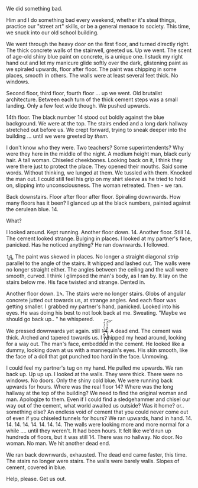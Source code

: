 We did something bad.

Him and I do something bad every weekend, whether it's steal things, practice our "street art" skills, or be a general menace to society. This time, we snuck into our old school building.

We went through the heavy door on the first floor, and turned directly right. The thick concrete walls of the stairwell, greeted us. Up we went. The scent of age-old shiny blue paint on concrete, is a unique one. I stuck my right hand out and let my manicure glide softly over the dark, glistening paint as we spiraled upwards, floor after floor. The paint was chipping in some places, smooth in others. The walls were at least several feet thick. No windows.

Second floor, third floor, fourth floor ... up we went. Old brutalist architecture. Between each turn of the thick cement steps was a small landing. Only a few feet wide though. We pushed upwards.

14th floor. The black number 14 stood out boldly against the blue background. We were at the top. The stairs ended and a long dark hallway stretched out before us. We crept forward, trying to sneak deeper into the building ... until we were greeted by *them*.

I don't know who they were. Two teachers? Some superintendents? Why were they here in the middle of the night. A medium height man, black curly hair. A tall woman. Chiseled cheekbones. Looking back on it, I think they were there just to protect the place. They opened their mouths. Said some words. Without thinking, we lunged at them. We tussled with them. Knocked the man out. I could still feel his grip on my shirt sleeve as he tried to hold on, slipping into unconsciousness. The woman retreated. Then - we ran.

Back downstairs. Floor after floor after floor. Spiraling downwards. How many floors has it been? I glanced up at the black numbers, painted against the cerulean blue. 14.

What?

I looked around. Kept running. Another floor down. 14. Another floor. Still 14. The cement looked strange. Bulging in places. I looked at my partner's face, panicked. Has he noticed anything? He ran downwards. I followed.

1̳4̳. The paint was skewed in places. No longer a straight diagonal strip parallel to the angle of the stairs. It whipped and lashed out. The walls were no longer straight either. The angles between the ceiling and the wall were smooth, curved. I think I glimpsed the man's body, as I ran by. It lay on the stairs below me. His face twisted and strange. Dented in.

Another floor down. 𝟙५. The stairs were no longer stairs. Globs of angular concrete jutted out towards us, at strange angles. And each floor was getting smaller. I grabbed my partner's hand, panicked. Looked into his eyes. He was doing his best to not look back at me. Sweating. "Maybe we should go back up.. " he whispered.

We pressed downwards yet again. still 1̶̧̺̦̹̠̜̦̝̍̀̈͑̉̈́́͝4̵̢̖͓͈͍͚̩̞̙͋̎̇̅̀̈͝͝. A dead end. The cement was thick. Arched and tapered towards us. I whipped my head around, looking for a way out. The man's face, embedded in the cement. He looked like a dummy, looking down at us with a mannequin's eyes. His skin smooth, like the face of a doll that got punched too hard in the face. Unmoving.

I could feel my partner's tug on my hand. He pulled me upwards. We ran back up. Up up up. I looked at the walls. They were thick. There were no windows. No doors. Only the shiny cold blue. We were running back upwards for hours. Where was the real floor 14? Where was the long hallway at the top of the building? We need to find the original woman and man. Apologize to them. Even if I could find a sledgehammer and chisel our way out of the cement, what world awaited us outside? Was it home? or.. something else? An endless void of cement that you could never come out of even if you chiseled tunnels for hours? We ran upwards, hand in hand. 14. 14. 14. 14. 14. 14. 14. 14. The walls were looking more and more normal for a while .... until they weren't. It had been hours. It felt like we'd run up hundreds of floors, but it was still 14. There was no hallway. No door. No woman. No man. We hit another dead end.

We ran back downwards, exhausted. The dead end came faster, this time. The stairs no longer were stairs. The walls were barely walls. Slopes of cement, covered in blue.  
  
Help, please. Get us out.
